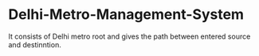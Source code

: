 # Delhi-Metro-Management-System
It consists of Delhi metro root and gives the path between entered source and destinntion.
